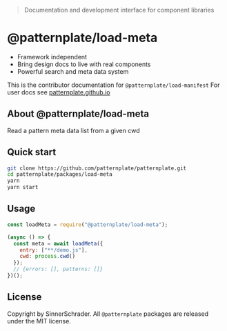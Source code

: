 > Documentation and development interface for component libraries

# @patternplate/load-meta

* Framework independent
* Bring design docs to live with real components
* Powerful search and meta data system

This is the contributor documentation for `@patternplate/load-manifest`
For user docs see [patternplate.github.io](https://patternplate.github.io)

## About @patternplate/load-meta

Read a pattern meta data list from a given cwd

## Quick start

```sh
git clone https://github.com/patternplate/patternplate.git
cd patternplate/packages/load-meta
yarn
yarn start
```

## Usage

```js
const loadMeta = require("@patternplate/load-meta");

(async () => {
  const meta = await loadMeta({
    entry: ["**/demo.js"],
    cwd: process.cwd()
  });
  // {errors: [], patterns: []}
})();
```

## License

Copyright by SinnerSchrader. All `@patternplate` packages are released under the MIT license.

